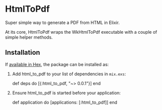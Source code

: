 # HtmlToPdf

Super simple way to generate a PDF from HTML in Elixir.

At its core, HtmlToPdf wraps the WkHtmlToPdf executable with a couple of simple helper methods.

## Installation

If [available in Hex](https://hex.pm/docs/publish), the package can be installed as:

  1. Add html_to_pdf to your list of dependencies in `mix.exs`:

        def deps do
          [{:html_to_pdf, "~> 0.0.1"}]
        end

  2. Ensure html_to_pdf is started before your application:

        def application do
          [applications: [:html_to_pdf]]
        end
